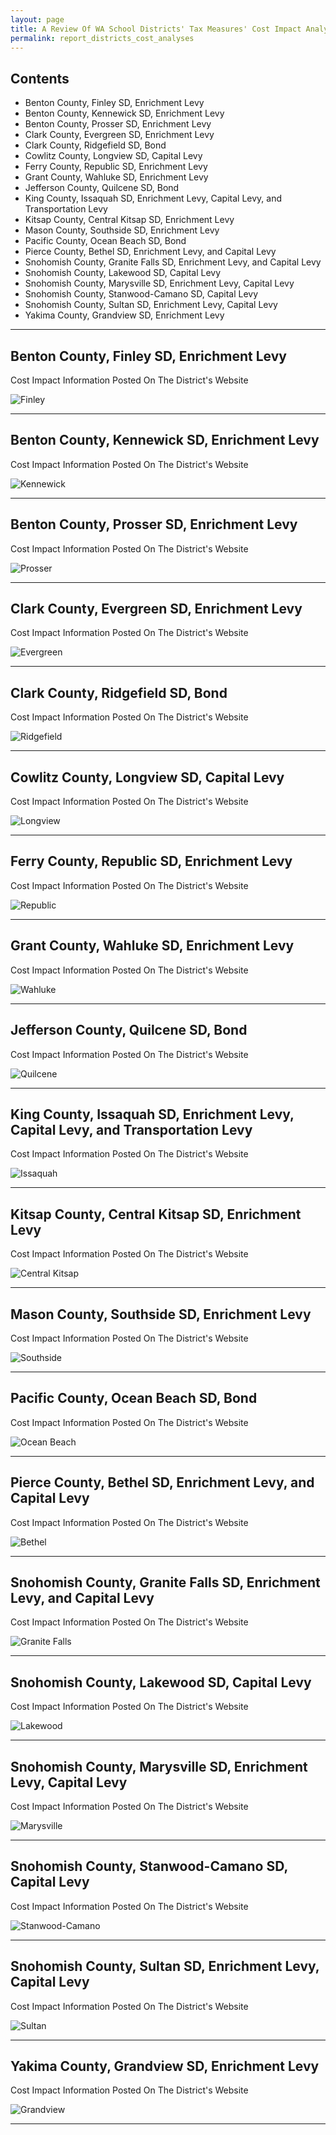 ```yaml
---
layout: page
title: A Review Of WA School Districts' Tax Measures' Cost Impact Analyses For The April 26th 2022 Election
permalink: report_districts_cost_analyses
---
```



## Contents
- Benton County, Finley SD, Enrichment Levy
- Benton County, Kennewick SD, Enrichment Levy
- Benton County, Prosser SD, Enrichment Levy
- Clark County, Evergreen SD, Enrichment Levy
- Clark County, Ridgefield SD, Bond
- Cowlitz County, Longview SD, Capital Levy
- Ferry County, Republic SD, Enrichment Levy
- Grant County, Wahluke SD, Enrichment Levy
- Jefferson County, Quilcene SD, Bond
- King County, Issaquah SD, Enrichment Levy, Capital Levy, and Transportation Levy
- Kitsap County, Central Kitsap SD, Enrichment Levy
- Mason County, Southside SD, Enrichment Levy
- Pacific County, Ocean Beach SD, Bond
- Pierce County, Bethel SD, Enrichment Levy, and Capital Levy
- Snohomish County, Granite Falls SD, Enrichment Levy, and Capital Levy
- Snohomish County, Lakewood SD, Capital Levy
- Snohomish County, Marysville SD, Enrichment Levy, Capital Levy
- Snohomish County, Stanwood-Camano SD, Capital Levy
- Snohomish County, Sultan SD, Enrichment Levy, Capital Levy
- Yakima County, Grandview SD, Enrichment Levy

___

## Benton County, Finley SD, Enrichment Levy

Cost Impact Information Posted On The District's Website

![Finley](pagesManual/LeviesReport/20220426/FinleyDistrictCostAnalysisWithBorder.png "Finley")

___

## Benton County, Kennewick SD, Enrichment Levy

Cost Impact Information Posted On The District's Website

![Kennewick](pagesManual/LeviesReport/20220426/KennewickDistrictCostAnalysisWithBorder.png "Kennewick")

___

## Benton County, Prosser SD, Enrichment Levy

Cost Impact Information Posted On The District's Website

![Prosser](pagesManual/LeviesReport/20220426/ProsserDistrictCostAnalysisWithBorder.png "Prosser")

___

## Clark County, Evergreen SD, Enrichment Levy

Cost Impact Information Posted On The District's Website

![Evergreen](pagesManual/LeviesReport/20220426/EvergreenDistrictCostAnalysisWithBorder.png "Evergreen")

___

## Clark County, Ridgefield SD, Bond

Cost Impact Information Posted On The District's Website

![Ridgefield](pagesManual/LeviesReport/20220426/RidgefieldDistrictCostAnalysisWithBorder.png "Ridgefield")

___

## Cowlitz County, Longview SD, Capital Levy

Cost Impact Information Posted On The District's Website

![Longview](pagesManual/LeviesReport/20220426/LongviewDistrictCostAnalysisWithBorder.png "Longview")

___

## Ferry County, Republic SD, Enrichment Levy

Cost Impact Information Posted On The District's Website

![Republic](pagesManual/LeviesReport/20220426/RepublicDistrictCostAnalysisWithBorder.png "Republic")

___

## Grant County, Wahluke SD, Enrichment Levy

Cost Impact Information Posted On The District's Website

![Wahluke](pagesManual/LeviesReport/20220426/WahlukeDistrictCostAnalysisWithBorder.png "Wahluke")

___

## Jefferson County, Quilcene SD, Bond

Cost Impact Information Posted On The District's Website

![Quilcene](pagesManual/LeviesReport/20220426/QuilceneDistrictCostAnalysisWithBorder.png "Quilcene")

___

## King County, Issaquah SD, Enrichment Levy, Capital Levy, and Transportation Levy

Cost Impact Information Posted On The District's Website

![Issaquah](pagesManual/LeviesReport/20220426/IssaquahDistrictCostAnalysisWithBorder.png "Issaquah")

___

## Kitsap County, Central Kitsap SD, Enrichment Levy

Cost Impact Information Posted On The District's Website

![Central Kitsap](pagesManual/LeviesReport/20220426/CentralKitsapDistrictCostAnalysisWithBorder.png "Central Kitsap")

___

## Mason County, Southside SD, Enrichment Levy

Cost Impact Information Posted On The District's Website

![Southside](pagesManual/LeviesReport/20220426/SouthsideDistrictCostAnalysisWithBorder.png "Southside")

___

## Pacific County, Ocean Beach SD, Bond

Cost Impact Information Posted On The District's Website

![Ocean Beach](pagesManual/LeviesReport/20220426/OceanBeachCostImpactByTheDistrictWithBorder.png "Ocean Beach")

___

## Pierce County, Bethel SD, Enrichment Levy, and Capital Levy

Cost Impact Information Posted On The District's Website

![Bethel](pagesManual/LeviesReport/20220426/BethelDistrictCostAnalysisExampleCalcWithBorder.png "Bethel")

___

## Snohomish County, Granite Falls SD, Enrichment Levy, and Capital Levy

Cost Impact Information Posted On The District's Website

![Granite Falls](pagesManual/LeviesReport/20220426/GraniteFallsSDDistrictCostAnalysisPage1WithBorder.png "Granite Falls")

___

## Snohomish County, Lakewood SD, Capital Levy

Cost Impact Information Posted On The District's Website

![Lakewood](pagesManual/LeviesReport/20220426/LakewoodSDDistrictCostAnalysisPage3aWithBorder.png "Lakewood")

___

## Snohomish County, Marysville SD, Enrichment Levy, Capital Levy

Cost Impact Information Posted On The District's Website

![Marysville](pagesManual/LeviesReport/20220426/MarysvilleSDDistrictCostAnslysis20220426ElectionWithBorder.png "Marysville")

___

## Snohomish County, Stanwood-Camano SD, Capital Levy

Cost Impact Information Posted On The District's Website

![Stanwood-Camano](pagesManual/LeviesReport/20220426/Stanwood-CamanoDistrictCostAnalysisWithBorder.png "Stanwood-Camano")

___

## Snohomish County, Sultan SD, Enrichment Levy, Capital Levy

Cost Impact Information Posted On The District's Website

![Sultan](pagesManual/LeviesReport/20220426/SultanSDDistrictCostAnalysisWithBorder.png "Sultan")

___

## Yakima County, Grandview SD, Enrichment Levy

Cost Impact Information Posted On The District's Website

![Grandview](pagesManual/LeviesReport/20220426/GrandviewDistrictCostAnalysisWithBorder.png "Grandview")

___


